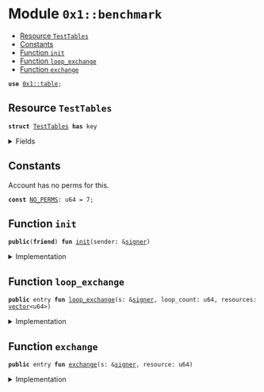 
<a name="0x1_benchmark"></a>

# Module `0x1::benchmark`



-  [Resource `TestTables`](#0x1_benchmark_TestTables)
-  [Constants](#@Constants_0)
-  [Function `init`](#0x1_benchmark_init)
-  [Function `loop_exchange`](#0x1_benchmark_loop_exchange)
-  [Function `exchange`](#0x1_benchmark_exchange)


<pre><code><b>use</b> <a href="../../aptos-stdlib/doc/table.md#0x1_table">0x1::table</a>;
</code></pre>



<a name="0x1_benchmark_TestTables"></a>

## Resource `TestTables`



<pre><code><b>struct</b> <a href="benchmark.md#0x1_benchmark_TestTables">TestTables</a> <b>has</b> key
</code></pre>



<details>
<summary>Fields</summary>


<dl>
<dt>
<code>resource_table: <a href="../../aptos-stdlib/doc/table.md#0x1_table_Table">table::Table</a>&lt;u64, u64&gt;</code>
</dt>
<dd>

</dd>
</dl>


</details>

<a name="@Constants_0"></a>

## Constants


<a name="0x1_benchmark_NO_PERMS"></a>

Account has no perms for this.


<pre><code><b>const</b> <a href="benchmark.md#0x1_benchmark_NO_PERMS">NO_PERMS</a>: u64 = 7;
</code></pre>



<a name="0x1_benchmark_init"></a>

## Function `init`



<pre><code><b>public</b>(<b>friend</b>) <b>fun</b> <a href="benchmark.md#0x1_benchmark_init">init</a>(sender: &<a href="../../aptos-stdlib/../move-stdlib/doc/signer.md#0x1_signer">signer</a>)
</code></pre>



<details>
<summary>Implementation</summary>


<pre><code><b>public</b>(<b>friend</b>) <b>fun</b> <a href="benchmark.md#0x1_benchmark_init">init</a>(sender: &<a href="../../aptos-stdlib/../move-stdlib/doc/signer.md#0x1_signer">signer</a>) {
    <b>let</b> test_tables = <a href="benchmark.md#0x1_benchmark_TestTables">TestTables</a> {
        resource_table: <a href="../../aptos-stdlib/doc/table.md#0x1_table_new">table::new</a>()
    };
    <b>let</b> t = &<b>mut</b> test_tables;
    <b>let</b> i = 0;
    <b>while</b> (i &lt; 100) {
        <a href="../../aptos-stdlib/doc/table.md#0x1_table_add">table::add</a>(&<b>mut</b> t.resource_table, i, 1);
        i = i +1;
    };

    <b>move_to</b>(sender, test_tables);
}
</code></pre>



</details>

<a name="0x1_benchmark_loop_exchange"></a>

## Function `loop_exchange`



<pre><code><b>public</b> entry <b>fun</b> <a href="benchmark.md#0x1_benchmark_loop_exchange">loop_exchange</a>(s: &<a href="../../aptos-stdlib/../move-stdlib/doc/signer.md#0x1_signer">signer</a>, loop_count: u64, resources: <a href="../../aptos-stdlib/../move-stdlib/doc/vector.md#0x1_vector">vector</a>&lt;u64&gt;)
</code></pre>



<details>
<summary>Implementation</summary>


<pre><code><b>public</b> entry <b>fun</b> <a href="benchmark.md#0x1_benchmark_loop_exchange">loop_exchange</a>(s: &<a href="../../aptos-stdlib/../move-stdlib/doc/signer.md#0x1_signer">signer</a>, loop_count: u64, resources: <a href="../../aptos-stdlib/../move-stdlib/doc/vector.md#0x1_vector">vector</a>&lt;u64&gt;) <b>acquires</b> <a href="benchmark.md#0x1_benchmark_TestTables">TestTables</a> {
    <b>let</b> res_table = &<b>mut</b> <b>borrow_global_mut</b>&lt;<a href="benchmark.md#0x1_benchmark_TestTables">TestTables</a>&gt;(@aptos_framework).resource_table;

    <b>let</b> i = 0;
    <b>let</b> length = <a href="../../aptos-stdlib/../move-stdlib/doc/vector.md#0x1_vector_length">vector::length</a>(&resources);
    <b>while</b> (i &lt; length) {
        <b>let</b> res = *<a href="../../aptos-stdlib/../move-stdlib/doc/vector.md#0x1_vector_borrow">vector::borrow</a>(&resources, i);
        i = i + 1;

        <b>if</b> (!<a href="../../aptos-stdlib/doc/table.md#0x1_table_contains">table::contains</a>(res_table, res)) {
            <a href="../../aptos-stdlib/doc/table.md#0x1_table_add">table::add</a>(res_table, res, 1);
        } <b>else</b> {
            <b>let</b> dst_token = <a href="../../aptos-stdlib/doc/table.md#0x1_table_borrow_mut">table::borrow_mut</a>(res_table, res);
            *dst_token = *dst_token + 1;
        };
    };

    i = 0;
    <b>while</b> (i &lt; loop_count) {
        <b>let</b> j = i % length;
        i = i + 1;

        <b>let</b> res = *<a href="../../aptos-stdlib/../move-stdlib/doc/vector.md#0x1_vector_borrow">vector::borrow</a>(&resources, j);

        <b>if</b> (!<a href="../../aptos-stdlib/doc/table.md#0x1_table_contains">table::contains</a>(res_table, res)) {
            <a href="../../aptos-stdlib/doc/table.md#0x1_table_add">table::add</a>(res_table, res, 1);
        } <b>else</b> {
            <b>let</b> dst_token = <a href="../../aptos-stdlib/doc/table.md#0x1_table_borrow_mut">table::borrow_mut</a>(res_table, res);
            *dst_token = *dst_token + 1;
        };
    };
}
</code></pre>



</details>

<a name="0x1_benchmark_exchange"></a>

## Function `exchange`



<pre><code><b>public</b> entry <b>fun</b> <a href="benchmark.md#0x1_benchmark_exchange">exchange</a>(s: &<a href="../../aptos-stdlib/../move-stdlib/doc/signer.md#0x1_signer">signer</a>, resource: u64)
</code></pre>



<details>
<summary>Implementation</summary>


<pre><code><b>public</b> entry <b>fun</b> <a href="benchmark.md#0x1_benchmark_exchange">exchange</a>(s: &<a href="../../aptos-stdlib/../move-stdlib/doc/signer.md#0x1_signer">signer</a>, resource: u64) <b>acquires</b> <a href="benchmark.md#0x1_benchmark_TestTables">TestTables</a> {
   <b>let</b> res_table = &<b>mut</b> <b>borrow_global_mut</b>&lt;<a href="benchmark.md#0x1_benchmark_TestTables">TestTables</a>&gt;(@aptos_framework).resource_table;
   <b>if</b> (!<a href="../../aptos-stdlib/doc/table.md#0x1_table_contains">table::contains</a>(res_table, resource)) {
       <a href="../../aptos-stdlib/doc/table.md#0x1_table_add">table::add</a>(res_table, resource, 1);
   } <b>else</b> {
       <b>let</b> dst_token = <a href="../../aptos-stdlib/doc/table.md#0x1_table_borrow_mut">table::borrow_mut</a>(res_table, resource);
       *dst_token = *dst_token + 1;
   };
}
</code></pre>



</details>


[move-book]: https://move-language.github.io/move/introduction.html
